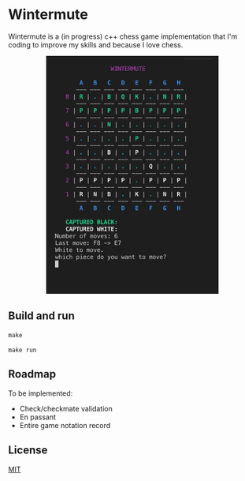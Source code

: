 # Wintermute
Wintermute is a (in progress) c++ chess game implementation that I'm coding to improve my skills and because I love chess.

<p align="center">
  <img src="https://raw.githubusercontent.com/0xkalvin/wintermute/master/doc/game.png" width="350" alt="accessibility text">
</p>


## Build and run
 
```
make 
```

```
make run
```


## Roadmap

To be implemented:

- Check/checkmate validation
- En passant
- Entire game notation record

## License
[MIT](https://choosealicense.com/licenses/mit/)
